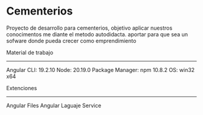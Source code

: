 # Cementerios
Proyecto de desarrollo para cementerios, objetivo aplicar nuestros conocimentos me diante el metodo autodidacta. aportar para que sea un sofware donde pueda crecer como emprendimiento

Material de trabajo 
*******************
Angular CLI: 19.2.10
Node: 20.19.0
Package Manager: npm 10.8.2
OS: win32 x64

Extenciones
******************
Angular Files
Angular Laguaje Service 
